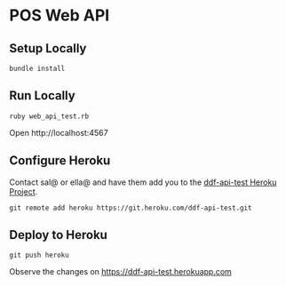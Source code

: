 # POS Web API
## Setup Locally
```
bundle install
```
## Run Locally
```
ruby web_api_test.rb
```
Open http://localhost:4567

## Configure Heroku
Contact sal@ or ella@ and have them add you to the [ddf-api-test Heroku Project](https://dashboard.heroku.com/apps/ddf-api-test).

```
git remote add heroku https://git.heroku.com/ddf-api-test.git
```

## Deploy to Heroku
```
git push heroku
```
Observe the changes on https://ddf-api-test.herokuapp.com